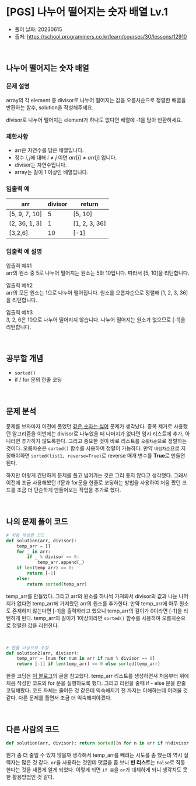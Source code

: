 # [PGS] 나누어 떨어지는 숫자 배열 Lv.1

- 풀이 날짜: 20230615
- 출처: <https://school.programmers.co.kr/learn/courses/30/lessons/12910>

<br />

## 나누어 떨어지는 숫자 배열

### 문제 설명

array의 각 element 중 divisor로 나누어 떨어지는 값을 오름차순으로 정렬한 배열을 반환하는 함수, solution을 작성해주세요.

divisor로 나누어 떨어지는 element가 하나도 없다면 배열에 -1을 담아 반환하세요.

### 제한사항

- arr은 자연수를 담은 배열입니다.
- 정수 $i, j$에 대해 $i \neq j$ 이면 $arr[i] \neq arr[j]$ 입니다.
- divisor는 자연수입니다.
- array는 길이 1 이상인 배열입니다.

### 입출력 예

| arr           | divisor | return        |
| ------------- | ------- | ------------- |
| [5, 9, 7, 10] | 5       | [5, 10]       |
| [2, 36, 1, 3] | 1       | [1, 2, 3, 36] |
| [3,2,6]       | 10      | [-1]          |

### 입출력 예 설명

입출력 예#1  
arr의 원소 중 5로 나누어 떨어지는 원소는 5와 10입니다. 따라서 [5, 10]을 리턴합니다.

입출력 예#2  
arr의 모든 원소는 1으로 나누어 떨어집니다. 원소를 오름차순으로 정렬해 [1, 2, 3, 36]을 리턴합니다.

입출력 예#3  
3, 2, 6은 10으로 나누어 떨어지지 않습니다. 나누어 떨어지는 원소가 없으므로 [-1]을 리턴합니다.

<br />

## 공부할 개념

- `sorted()`
- if / for 문의 한줄 코딩

<br />

## 문제 분석

문제를 보자마자 이전에 풀었던 [같은 숫자는 싫어](/docs/%5BPGS%5D%EA%B0%99%EC%9D%80%20%EC%88%AB%EC%9E%90%EB%8A%94%20%EC%8B%AB%EC%96%B4.md) 문제가 생각났다. 중복 제거로 사용했던 알고리즘을 이번에는 divisor로 나누었을 때 나머지가 없다면 임시 리스트에 추가, 아니라면 추가하지 않도록한다. 그리고 중요한 것이 바로 리스트를 `오름차순`으로 정렬하는 것이다. 오름차순은 `sorted()` 함수를 사용하여 정렬이 가능하다. 만약 `내림차순`으로 지정해야하면 `sorted(list1, reverse=True)`로 reverse 매개 변수를 **True**로 만들면 된다.

하지만 이렇게 간단하게 문제를 풀고 넘어가는 것은 그리 좋지 않다고 생각했다. 그래서 이전에 조금 사용해봤던 if문과 for문을 한줄로 코딩하는 방법을 사용하여 처음 짰던 코드를 조금 더 단순하게 만들어보는 작업을 추가로 했다.

<br />

## 나의 문제 풀이 코드

```python
# 처음 작성한 코드
def solution(arr, divisor):
    temp_arr = []
    for _ in arr:
        if _ % divisor == 0:
            temp_arr.append(_)
    if len(temp_arr) == 0:
        return [-1]
    else:
        return sorted(temp_arr)
```

temp_arr를 만들었다. 그리고 arr의 원소를 하나씩 가져와서 divisor의 값과 나눈 나머지가 없다면 temp_arr에 가져왔던 arr의 원소를 추가한다. 만약 temp_arr에 아무 원소도 존재하지 않는다면 [-1]을 출력하라고 했으니 temp_arr의 길이가 0이라면 [-1]을 리턴하게 된다. temp_arr의 길이가 1이상이라면 `sorted()` 함수를 사용하여 오름차순으로 정렬한 값을 리턴한다.

<br />

```python
# 한줄 코딩으로 수정
def solution2(arr, divisor):
    temp_arr = [num for num in arr if num % divisor == 0]
    return [-1] if len(temp_arr) == 0 else sorted(temp_arr)
```

한줄 코딩은 [이 블로그](https://stcodelab.com/entry/Python-%ED%8C%8C%EC%9D%B4%EC%8D%AC-for%EB%AC%B8-if%EB%AC%B8-%ED%95%9C-%EC%A4%84%EB%A1%9C-%EC%93%B0%EA%B8%B0)의 글을 참고했다. temp_arr 리스트를 생성하면서 처음부터 위에 처음 작성한 코드의 for 문을 실행하도록 했다. 그리고 리턴을 줄때 if - else 문을 한줄 코딩해봤다. 코드 자체는 줄어든 것 같은데 익숙해지기 전 까지는 이해하는데 어려울 것 같다. 다른 문제를 풀면서 조금 더 익숙해져야겠다.

<br />

## 다른 사람의 코드

```python
def solution(arr, divisor): return sorted([n for n in arr if n%divisor == 0]) or [-1]
```

뭔가 좀 더 줄일 수 있지 않을까 생각해서 temp_arr를 빼려는 시도를 좀 했는데 역시 실력자는 많은 것 같다. `or`을 사용하는 것인데 댓글을 좀 보니 **빈 리스트**는 `False`로 작동한다는 것을 새롭게 알게 되었다. 이렇게 되면 `if 문`을 `or`가 대체하게 되니 생각치도 못한 활용방법인 것 같다.
